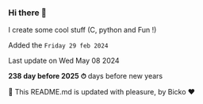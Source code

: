 ### Hi there 👋

I create some cool stuff (C, python and Fun !)

Added the `Friday 29 feb 2024`

Last update on Wed May 08 2024

**238 day before 2025 ⏱** days before new years

🤖 This README.md is updated with pleasure, by Bicko ❤️

